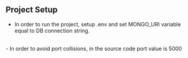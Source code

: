 ## Project Setup

- In order to run the project, setup .env and set MONGO_URI variable equal to DB connection string.
<br>
- In order to avoid port collisions, in the source code port value is 5000
<br>